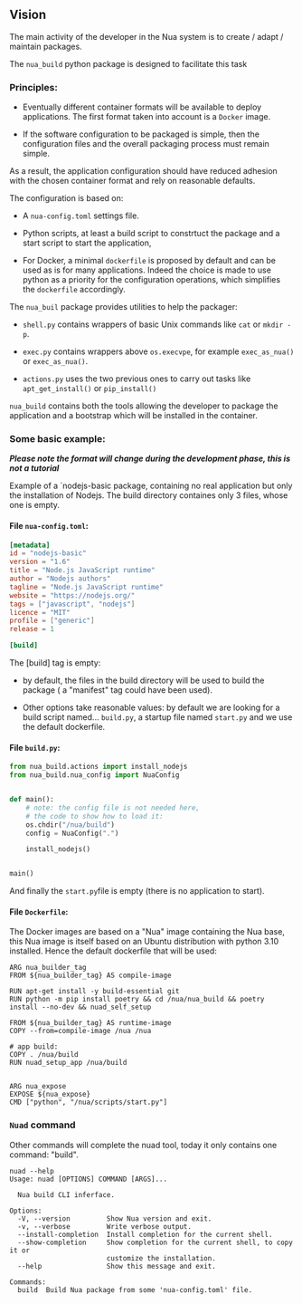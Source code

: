## Vision

The main activity of the developer in the Nua system is to create / adapt / maintain packages.

The  `nua_build` python package is designed to facilitate this task

### Principles:

-   Eventually different container formats will be available to deploy applications. The first format taken into account is a `Docker` image.

-   If the software configuration to be packaged is simple, then the configuration files and the overall packaging process must remain simple.

As a result, the application configuration should have reduced adhesion with the
chosen container format and rely on reasonable defaults.

The configuration is based on:

-   A `nua-config.toml` settings file.

-   Python scripts, at least a build script to constrtuct the package and a start script to start the application,

-   For Docker, a minimal `dockerfile` is proposed by default and can be used as is for many applications. Indeed the choice is made to use python as a priority for the configuration operations, which simplifies the `dockerfile` accordingly.

The `nua_buil` package provides utilities to help the packager:

-   `shell.py` contains wrappers of basic Unix commands like `cat` or `mkdir -p`.

-   `exec.py` contains wrappers above `os.execvpe`, for example `exec_as_nua()` or `exec_as_nua()`.

-   `actions.py` uses the two previous ones to carry out tasks like `apt_get_install()` or `pip_install()`

`nua_build` contains both the tools allowing the developer to package the application and a bootstrap which will be installed in the container.

### Some basic example:

**_Please note  the format will change during the development phase, this is not a tutorial_**

Example of a \`nodejs-basic package, containing no real application but only the installation of Nodejs. The build directory containes only 3 files, whose one is empty.

#### File `nua-config.toml`:

```toml
[metadata]
id = "nodejs-basic"
version = "1.6"
title = "Node.js JavaScript runtime"
author = "Nodejs authors"
tagline = "Node.js JavaScript runtime"
website = "https://nodejs.org/"
tags = ["javascript", "nodejs"]
licence = "MIT"
profile = ["generic"]
release = 1

[build]
```

The [build] tag is empty:

-   by default, the files in the build directory will be used to build the package (
    a "manifest" tag could have been used).

-   Other options take reasonable values: by default we are looking for a build script named... `build.py`, a startup file named `start.py` and we use the default dockerfile.

#### File `build.py`:

```python
from nua_build.actions import install_nodejs
from nua_build.nua_config import NuaConfig


def main():
    # note: the config file is not needed here,
    # the code to show how to load it:
    os.chdir("/nua/build")
    config = NuaConfig(".")

    install_nodejs()


main()
```

And finally the `start.py`file is empty (there is no application to start).

#### File `Dockerfile`:

The Docker images are based on a "Nua" image containing the Nua base, this Nua image
is itself based on an Ubuntu distribution with python 3.10 installed.
Hence the default dockerfile that will be used:

    ARG nua_builder_tag
    FROM ${nua_builder_tag} AS compile-image

    RUN apt-get install -y build-essential git
    RUN python -m pip install poetry && cd /nua/nua_build && poetry install --no-dev && nuad_self_setup

    FROM ${nua_builder_tag} AS runtime-image
    COPY --from=compile-image /nua /nua

    # app build:
    COPY . /nua/build
    RUN nuad_setup_app /nua/build


    ARG nua_expose
    EXPOSE ${nua_expose}
    CMD ["python", "/nua/scripts/start.py"]

### `Nuad` command

Other commands will complete the nuad tool, today it only contains one command: "build".

    nuad --help
    Usage: nuad [OPTIONS] COMMAND [ARGS]...

      Nua build CLI inferface.

    Options:
      -V, --version         Show Nua version and exit.
      -v, --verbose         Write verbose output.
      --install-completion  Install completion for the current shell.
      --show-completion     Show completion for the current shell, to copy it or
                            customize the installation.
      --help                Show this message and exit.

    Commands:
      build  Build Nua package from some 'nua-config.toml' file.
